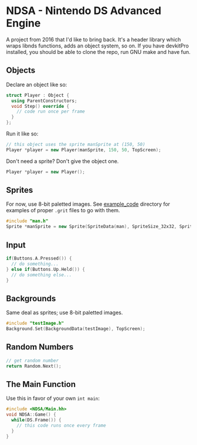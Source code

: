 # NDSA - Nintendo DS Advanced Engine
A project from 2016 that I'd like to bring back. It's a header library which wraps libnds functions, adds an object system, so on. If you have devkitPro installed, you should be able to clone the repo, run GNU make and have fun.

## Objects
Declare an object like so:
```c++
struct Player : Object {
  using ParentConstructors;
  void Step() override {
    // code run once per frame
  }
};
```
Run it like so:
```c++
// this object uses the sprite manSprite at (150, 50)
Player *player = new Player(manSprite, 150, 50, TopScreen);
```
Don't need a sprite? Don't give the object one.
```c++
Player *player = new Player();
```

## Sprites
For now, use 8-bit paletted images. See [example_code](example_code) directory for examples of proper `.grit` files to go with them.
```c++
#include "man.h"
Sprite *manSprite = new Sprite(SpriteData(man), SpriteSize_32x32, SpriteColorFormat_256Color);
```

## Input
```c++
if(Buttons.A.Pressed()) {
  // do something...
} else if(Buttons.Up.Held()) {
  // do something else...
}
```

## Backgrounds
Same deal as sprites; use 8-bit paletted images.
```c++
#include "testImage.h"
Background.Set(BackgroundData(testImage), TopScreen);
```

## Random Numbers
```c++
// get random number
return Random.Next();
```

## The Main Function
Use this in favor of your own `int main`:
```c++
#include <NDSA/Main.hh>
void NDSA::Game() {
  while(DS.Frame()) {
    // this code runs once every frame
  }
}
```